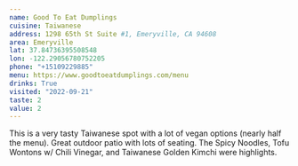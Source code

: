 ```yaml
---
name: Good To Eat Dumplings
cuisine: Taiwanese 
address: 1298 65th St Suite #1, Emeryville, CA 94608
area: Emeryville 
lat: 37.84736395508548 
lon: -122.29056780752205
phone: "+15109229885"
menu: https://www.goodtoeatdumplings.com/menu
drinks: True
visited: "2022-09-21"
taste: 2
value: 2
---
```


This is a very tasty Taiwanese spot with a lot of vegan options (nearly half the menu). Great outdoor patio with lots of seating. The Spicy Noodles, Tofu Wontons w/ Chili Vinegar, and Taiwanese Golden Kimchi were 
highlights. 
